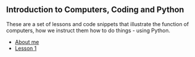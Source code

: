 
## Introduction to Computers, Coding and Python

These are a set of lessons and code snippets that illustrate the function of computers, how we instruct them how to do things - using Python.

- [About me](About-me.html)
- [Lesson 1](Lesson-1.html)